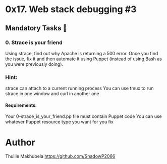 # 0x17. Web stack debugging #3


## Mandatory Tasks 📃

### 0. Strace is your friend

Using strace, find out why Apache is returning a 500 error. Once you find the issue, fix it and then automate it using Puppet (instead of using Bash as you were previously doing).

### Hint:

strace can attach to a current running process
You can use tmux to run strace in one window and curl in another one

#### Requirements:

Your 0-strace_is_your_friend.pp file must contain Puppet code
You can use whatever Puppet resource type you want for you fix

# Author

Thulile Makhubela <https://github.com/ShadowP2066>
